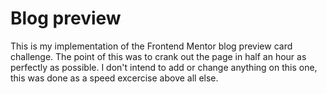 # Blog preview

This is my implementation of the Frontend Mentor blog preview card challenge. The point of this was to crank out the page in half an hour as perfectly as possible. I don't intend to add or change anything on this one, this was done as a speed excercise above all else.